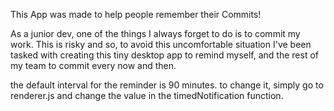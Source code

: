 This App was made to help people remember their Commits!

As a junior dev, one of the things I always forget to do is to commit my work. This is risky and so, to avoid this uncomfortable situation I've been tasked with creating this tiny desktop app to remind myself, and the rest of my team to commit every now and then.

the default interval for the reminder is 90 minutes.
to change it, simply go to renderer.js and change the value in the timedNotification function.
